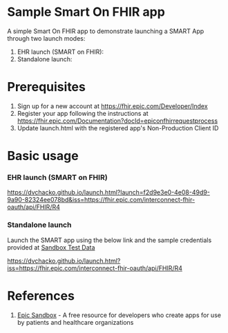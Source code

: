 # Sample Smart On FHIR app
A simple Smart On FHIR app to demonstrate launching a SMART App through two launch modes:
1. EHR launch (SMART on FHIR):
2. Standalone launch:

# Prerequisites
1. Sign up for a new account at https://fhir.epic.com/Developer/Index
2. Register your app following the instructions at https://fhir.epic.com/Documentation?docId=epiconfhirrequestprocess
3. Update launch.html with the registered app's Non-Production Client ID

# Basic usage
### EHR launch (SMART on FHIR)
https://dvchacko.github.io/launch.html?launch=f2d9e3e0-4e08-49d9-9a90-82324ee078bd&iss=https://fhir.epic.com/interconnect-fhir-oauth/api/FHIR/R4


### Standalone launch
Launch the SMART app using the below link and the sample credentials provided at [Sandbox Test Data](https://fhir.epic.com/Documentation?docId=testpatients)

https://dvchacko.github.io/launch.html?iss=https://fhir.epic.com/interconnect-fhir-oauth/api/FHIR/R4



# References
1. [Epic Sandbox](https://fhir.epic.com) - A free resource for developers who create apps for use by patients and healthcare organizations
